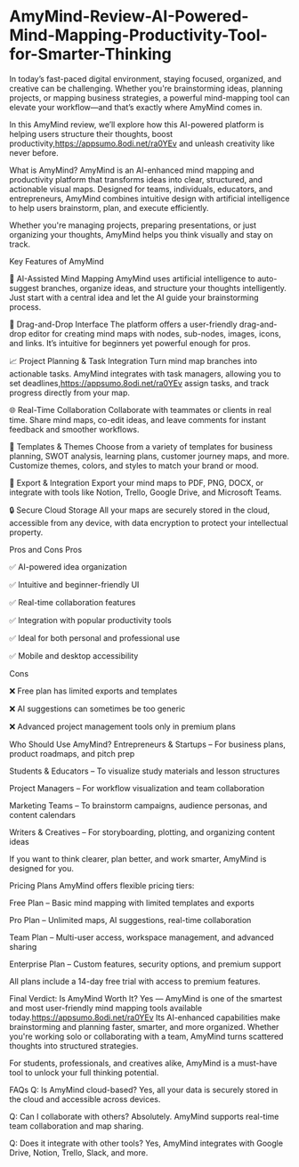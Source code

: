 # AmyMind-Review-AI-Powered-Mind-Mapping-Productivity-Tool-for-Smarter-Thinking


In today’s fast-paced digital environment, staying focused, organized, and creative can be challenging. Whether you're brainstorming ideas, planning projects, or mapping business strategies, a powerful mind-mapping tool can elevate your workflow—and that’s exactly where AmyMind comes in.

In this AmyMind review, we’ll explore how this AI-powered platform is helping users structure their thoughts, boost productivity,https://appsumo.8odi.net/ra0YEv and unleash creativity like never before.

What is AmyMind?
AmyMind is an AI-enhanced mind mapping and productivity platform that transforms ideas into clear, structured, and actionable visual maps. Designed for teams, individuals, educators, and entrepreneurs, AmyMind combines intuitive design with artificial intelligence to help users brainstorm, plan, and execute efficiently.

Whether you're managing projects, preparing presentations, or just organizing your thoughts, AmyMind helps you think visually and stay on track.

Key Features of AmyMind

🧠 AI-Assisted Mind Mapping
AmyMind uses artificial intelligence to auto-suggest branches, organize ideas, and structure your thoughts intelligently. Just start with a central idea and let the AI guide your brainstorming process.

📌 Drag-and-Drop Interface
The platform offers a user-friendly drag-and-drop editor for creating mind maps with nodes, sub-nodes, images, icons, and links. It’s intuitive for beginners yet powerful enough for pros.

📈 Project Planning & Task Integration
Turn mind map branches into actionable tasks. AmyMind integrates with task managers, allowing you to set deadlines,https://appsumo.8odi.net/ra0YEv assign tasks, and track progress directly from your map.

🌐 Real-Time Collaboration
Collaborate with teammates or clients in real time. Share mind maps, co-edit ideas, and leave comments for instant feedback and smoother workflows.

🎨 Templates & Themes
Choose from a variety of templates for business planning, SWOT analysis, learning plans, customer journey maps, and more. Customize themes, colors, and styles to match your brand or mood.

🔄 Export & Integration
Export your mind maps to PDF, PNG, DOCX, or integrate with tools like Notion, Trello, Google Drive, and Microsoft Teams.

🔒 Secure Cloud Storage
All your maps are securely stored in the cloud, accessible from any device, with data encryption to protect your intellectual property.

Pros and Cons
Pros

✅ AI-powered idea organization

✅ Intuitive and beginner-friendly UI

✅ Real-time collaboration features

✅ Integration with popular productivity tools

✅ Ideal for both personal and professional use

✅ Mobile and desktop accessibility

Cons

❌ Free plan has limited exports and templates

❌ AI suggestions can sometimes be too generic

❌ Advanced project management tools only in premium plans


Who Should Use AmyMind?
Entrepreneurs & Startups – For business plans, product roadmaps, and pitch prep

Students & Educators – To visualize study materials and lesson structures

Project Managers – For workflow visualization and team collaboration

Marketing Teams – To brainstorm campaigns, audience personas, and content calendars

Writers & Creatives – For storyboarding, plotting, and organizing content ideas

If you want to think clearer, plan better, and work smarter, AmyMind is designed for you.

Pricing Plans
AmyMind offers flexible pricing tiers:

Free Plan – Basic mind mapping with limited templates and exports

Pro Plan – Unlimited maps, AI suggestions, real-time collaboration

Team Plan – Multi-user access, workspace management, and advanced sharing

Enterprise Plan – Custom features, security options, and premium support

All plans include a 14-day free trial with access to premium features.

Final Verdict: Is AmyMind Worth It?
Yes — AmyMind is one of the smartest and most user-friendly mind mapping tools available today.https://appsumo.8odi.net/ra0YEv Its AI-enhanced capabilities make brainstorming and planning faster, smarter, and more organized. Whether you're working solo or collaborating with a team, AmyMind turns scattered thoughts into structured strategies.

For students, professionals, and creatives alike, AmyMind is a must-have tool to unlock your full thinking potential.

FAQs
Q: Is AmyMind cloud-based?
Yes, all your data is securely stored in the cloud and accessible across devices.

Q: Can I collaborate with others?
Absolutely. AmyMind supports real-time team collaboration and map sharing.

Q: Does it integrate with other tools?
Yes, AmyMind integrates with Google Drive, Notion, Trello, Slack, and more.

